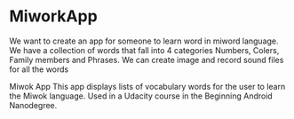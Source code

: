 # MiworkApp
We want to create an app for someone to learn word in miword language. We have a collection of words that fall into 4 categories Numbers, Colers, Family members and Phrases. We can create image and record sound files for all the words

Miwok App
This app displays lists of vocabulary words for the user to learn the Miwok language. Used in a Udacity course in the Beginning Android Nanodegree.
